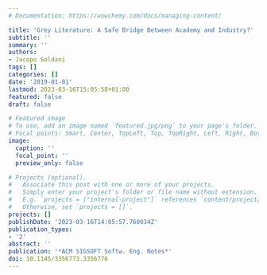 ```yaml
---
# Documentation: https://wowchemy.com/docs/managing-content/

title: 'Grey Literature: A Safe Bridge Between Academy and Industry?'
subtitle: ''
summary: ''
authors:
- Jacopo Soldani
tags: []
categories: []
date: '2019-01-01'
lastmod: 2023-03-16T15:05:58+01:00
featured: false
draft: false

# Featured image
# To use, add an image named `featured.jpg/png` to your page's folder.
# Focal points: Smart, Center, TopLeft, Top, TopRight, Left, Right, BottomLeft, Bottom, BottomRight.
image:
  caption: ''
  focal_point: ''
  preview_only: false

# Projects (optional).
#   Associate this post with one or more of your projects.
#   Simply enter your project's folder or file name without extension.
#   E.g. `projects = ["internal-project"]` references `content/project/deep-learning/index.md`.
#   Otherwise, set `projects = []`.
projects: []
publishDate: '2023-03-16T14:05:57.760034Z'
publication_types:
- '2'
abstract: ''
publication: '*ACM SIGSOFT Softw. Eng. Notes*'
doi: 10.1145/3356773.3356776
---
```

